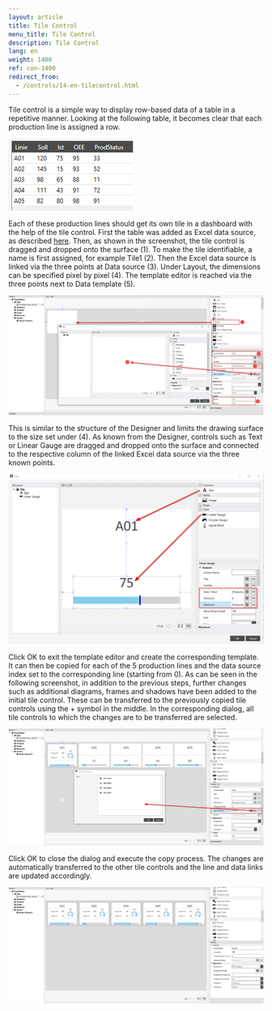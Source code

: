 ```yaml
---
layout: article
title: Tile Control
menu_title: Tile Control
description: Tile Control
lang: en
weight: 1400
ref: con-1400
redirect_from:
  - /controls/14-en-tilecontrol.html
---
```


Tile control is a simple way to display row-based data of a table in a repetitive manner. 
Looking at the following table, it becomes clear that each production line is assigned a row.

![table production line](/assets/images/Controls/Tile/table.png)

Each of these production lines should get its own tile in a dashboard with the help of the tile control. First the table was added as Excel data source, as described [here](/data_sources/13-en-excel.html).
Then, as shown in the screenshot, the tile control is dragged and dropped onto the surface (1). To make the tile identifiable, a name is first assigned, for example Tile1 (2). Then the Excel data source is linked via the three points at Data source (3). Under Layout, the dimensions can be specified pixel by pixel (4). 
The template editor is reached via the three points next to Data template (5). 

![tile image1](/assets/images/Controls/Tile/tile1.png)

This is similar to the structure of the Designer and limits the drawing surface to the size set under (4). As known from the Designer, controls such as Text or Linear Gauge are dragged and dropped onto the surface and connected to the respective column of the linked Excel data source via the three known points.

![tile image2](/assets/images/Controls/Tile/tile2.png)

Click OK to exit the template editor and create the corresponding template. 
It can then be copied for each of the 5 production lines and the data source index set to the corresponding line (starting from 0).
As can be seen in the following screenshot, in addition to the previous steps, further changes such as additional diagrams, frames and shadows have been added to the initial tile control.
These can be transferred to the previously copied tile controls using the + symbol in the middle.
In the corresponding dialog, all tile controls to which the changes are to be transferred are selected.

![tile image3](/assets/images/Controls/Tile/tile3.png)

Click OK to close the dialog and execute the copy process. The changes are automatically transferred to the other tile controls and the line and data links are updated accordingly.

![tile image4](/assets/images/Controls/Tile/tile4.png)